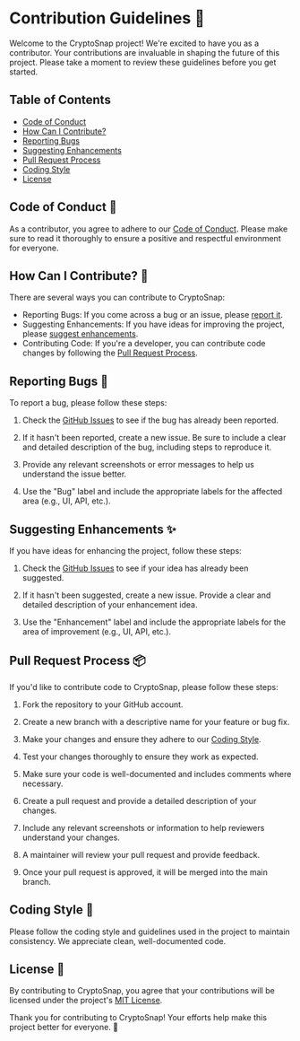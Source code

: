 # Contribution Guidelines 🤝

Welcome to the CryptoSnap project! We're excited to have you as a contributor. Your contributions are invaluable in shaping the future of this project. Please take a moment to review these guidelines before you get started.

## Table of Contents
- [Code of Conduct](#code-of-conduct-)
- [How Can I Contribute?](#how-can-i-contribute-)
- [Reporting Bugs](#reporting-bugs-)
- [Suggesting Enhancements](#suggesting-enhancements-)
- [Pull Request Process](#pull-request-process-)
- [Coding Style](#coding-style-)
- [License](#license-)

## Code of Conduct 📜

As a contributor, you agree to adhere to our [Code of Conduct](CODE_OF_CONDUCT.md). Please make sure to read it thoroughly to ensure a positive and respectful environment for everyone.

## How Can I Contribute? 🚀

There are several ways you can contribute to CryptoSnap:

- Reporting Bugs: If you come across a bug or an issue, please [report it](#reporting-bugs-).
- Suggesting Enhancements: If you have ideas for improving the project, please [suggest enhancements](#suggesting-enhancements-).
- Contributing Code: If you're a developer, you can contribute code changes by following the [Pull Request Process](#pull-request-process-).

## Reporting Bugs 🐛

To report a bug, please follow these steps:

1. Check the [GitHub Issues](https://github.com/ayushsoni1010/cryptosnap/issues) to see if the bug has already been reported.

2. If it hasn't been reported, create a new issue. Be sure to include a clear and detailed description of the bug, including steps to reproduce it.

3. Provide any relevant screenshots or error messages to help us understand the issue better.

4. Use the "Bug" label and include the appropriate labels for the affected area (e.g., UI, API, etc.).

## Suggesting Enhancements ✨

If you have ideas for enhancing the project, follow these steps:

1. Check the [GitHub Issues](https://github.com/ayushsoni1010/cryptosnap/issues) to see if your idea has already been suggested.

2. If it hasn't been suggested, create a new issue. Provide a clear and detailed description of your enhancement idea.

3. Use the "Enhancement" label and include the appropriate labels for the area of improvement (e.g., UI, API, etc.).

## Pull Request Process 📦

If you'd like to contribute code to CryptoSnap, please follow these steps:

1. Fork the repository to your GitHub account.

2. Create a new branch with a descriptive name for your feature or bug fix.

3. Make your changes and ensure they adhere to our [Coding Style](#coding-style-).

4. Test your changes thoroughly to ensure they work as expected.

5. Make sure your code is well-documented and includes comments where necessary.

6. Create a pull request and provide a detailed description of your changes.

7. Include any relevant screenshots or information to help reviewers understand your changes.

8. A maintainer will review your pull request and provide feedback.

9. Once your pull request is approved, it will be merged into the main branch.

## Coding Style 🧰

Please follow the coding style and guidelines used in the project to maintain consistency. We appreciate clean, well-documented code.

## License 📃

By contributing to CryptoSnap, you agree that your contributions will be licensed under the project's [MIT License](LICENSE).

Thank you for contributing to CryptoSnap! Your efforts help make this project better for everyone. 🚀
